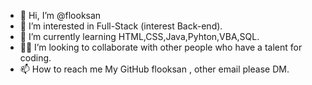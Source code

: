 - 👋 Hi, I’m @flooksan
- 👀 I’m interested in Full-Stack (interest Back-end).
- 🌱 I’m currently learning HTML,CSS,Java,Pyhton,VBA,SQL.
- 💪🤟 I’m looking to collaborate with other people who have a talent for coding.
- 📫 How to reach me My GitHub flooksan , other email please DM.


<!---
flooksan/flooksan is a ✨ special ✨ repository because its `README.md` (this file) appears on your GitHub profile.
You can click the Preview link to take a look at your changes.
--->
